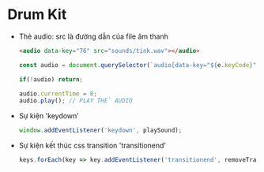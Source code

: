 # Drum Kit

- Thẻ audio: src là đường dẫn của file âm thanh

    ```html
    <audio data-key="76" src="sounds/tink.wav"></audio>
    ```

    ```jsx
    const audio = document.querySelector(`audio[data-key="${e.keyCode}"]`);

    if(!audio) return;

    audio.currentTime = 0;
    audio.play(); // PLAY THẺ AUDIO 
    ```

- Sự kiện 'keydown'

    ```jsx
    window.addEventListener('keydown', playSound);
    ```

- Sự kiện kết thúc css transition 'transitionend'

    ```jsx
    keys.forEach(key => key.addEventListener('transitionend', removeTransition));
    ```